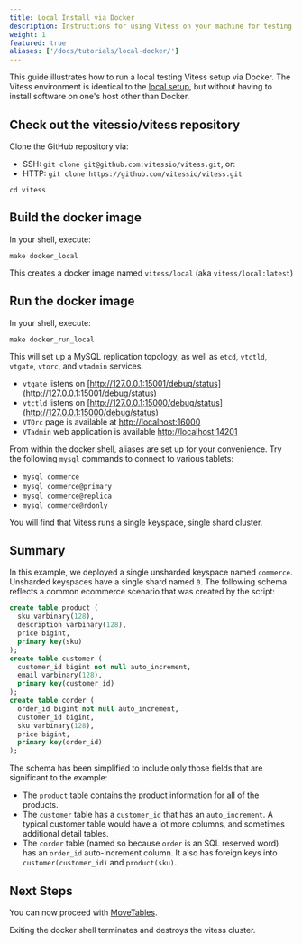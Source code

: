 ```yaml
---
title: Local Install via Docker
description: Instructions for using Vitess on your machine for testing purposes
weight: 1
featured: true
aliases: ['/docs/tutorials/local-docker/']
---
```


This guide illustrates how to run a local testing Vitess setup via Docker. The Vitess environment is identical to the [local setup](../local/), but without having to install software on one's host other than Docker.

## Check out the vitessio/vitess repository

Clone the GitHub repository via:

- SSH: `git clone git@github.com:vitessio/vitess.git`, or:
- HTTP: `git clone https://github.com/vitessio/vitess.git`

```shell
cd vitess
```

## Build the docker image

In your shell, execute:

```shell
make docker_local
```

This creates a docker image named `vitess/local` (aka `vitess/local:latest`)

## Run the docker image

In your shell, execute:

```shell
make docker_run_local
```

This will set up a MySQL replication topology, as well as `etcd`, `vtctld`, `vtgate`,
`vtorc`, and `vtadmin` services.

- `vtgate` listens on [http://127.0.0.1:15001/debug/status](http://127.0.0.1:15001/debug/status)
- `vtctld` listens on [http://127.0.0.1:15000/debug/status](http://127.0.0.1:15000/debug/status)
- `VTOrc` page is available at [http://localhost:16000](http://localhost:16000)
- `VTadmin` web application is available [http://localhost:14201](http://localhost:14201)

From within the docker shell, aliases are set up for your convenience. Try the following `mysql` commands to connect to various tablets:

- `mysql commerce`
- `mysql commerce@primary`
- `mysql commerce@replica`
- `mysql commerce@rdonly`

You will find that Vitess runs a single keyspace, single shard cluster.

## Summary

In this example, we deployed a single unsharded keyspace named `commerce`. Unsharded keyspaces have a single shard named `0`. The following schema reflects a common ecommerce scenario that was created by the script:

```sql
create table product (
  sku varbinary(128),
  description varbinary(128),
  price bigint,
  primary key(sku)
);
create table customer (
  customer_id bigint not null auto_increment,
  email varbinary(128),
  primary key(customer_id)
);
create table corder (
  order_id bigint not null auto_increment,
  customer_id bigint,
  sku varbinary(128),
  price bigint,
  primary key(order_id)
);
```

The schema has been simplified to include only those fields that are significant to the example:

* The `product` table contains the product information for all of the products.
* The `customer` table has a `customer_id` that has an `auto_increment`. A typical customer table would have a lot more columns, and sometimes additional detail tables.
* The `corder` table (named so because `order` is an SQL reserved word) has an `order_id` auto-increment column. It also has foreign keys into `customer(customer_id)` and `product(sku)`.

## Next Steps

You can now proceed with [MoveTables](../../user-guides/migration/move-tables).

Exiting the docker shell terminates and destroys the vitess cluster.

